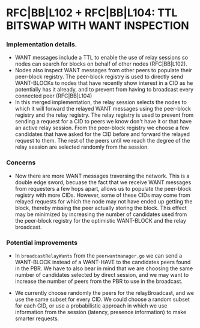 # RFC|BB|L102 + RFC|BB|L104: TTL BITSWAP WITH WANT INSPECTION
### Implementation details.
* WANT messages include a TTL to enable the use of relay sessions so nodes can search for blocks on
behalf of other nodes (RFC|BB|L102).
* Nodes also inspect WANT messages from other peers to populate their peer-block registry.
The peer-block registry is used to directly send WANT-BLOCKs to nodes that have recently
show interest in a CID as he potentially has it already, and to prevent from having
to broadcast every connected peer (RFC|BB|L104)
* In this merged implementation, the relay session selects the nodes to which it will forward
the relayed WANT messages using the peer-block registry and the relay registry. The relay registry
is used to prevent from sending a request for a CID to peers we know don't have it or that have 
an active relay session. From the peer-block registry we choose a few candidates that have asked
for the CID before and forward the relayed request to them. The rest of the peers until we
reach the degree of the relay session are selected randomly from the session.

### Concerns
* Now there are more WANT messages traversing the network. This is a double edge sword, becuase
the fact that we receive WANT messages from requesters a few hops apart, allows us to populate
the peer-block registry with more CIDs. However, some of these CIDs may come from relayed
requests for which the node may not have ended up getting the block, thereby missing the peer
actually storing the block. This effect may be minimized by increasing the number of candidates
used from the peer-block registry for the optimistic WANT-BLOCK and the relay broadcast.

### Potential improvements
* In `broadcastRelayWants` from the `peerwantmanager.go` we can send a WANT-BLOCK instead of a 
WANT-HAVE to the candidates peers found in the PBR. We have to also bear in mind that we are
choosing the same number of candidates selected by direct session, and we may want to increase
the number of peers from the PBR to use in the broadcast.

* We currently choose randomly the peers for the relayBroadcast, and we use the same subset
for every CID. We could choose a random subset for each CID, or use a probabilistic
approach in which we use information from the session (latency, presence information) to
make smarter requests.